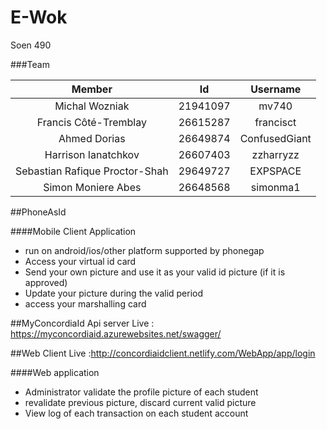 # E-Wok
Soen 490

###Team

| Member                         | Id          | Username |
| :-------------: |:-------------:| :-----:               |
| Michal Wozniak                 | 21941097       | mv740 |
| Francis Côté-Tremblay          | 26615287       | francisct |
| Ahmed Dorias                   | 26649874       | ConfusedGiant |
| Harrison Ianatchkov            | 26607403       | zzharryzz |
| Sebastian Rafique Proctor-Shah | 29649727       | EXPSPACE |
| Simon Moniere Abes             | 26648568       | simonma1 |


##PhoneAsId

####Mobile Client Application

* run on android/ios/other platform supported by phonegap
* Access your virtual id card
* Send your own picture and use it as your valid id picture (if it is approved)
* Update your picture during the valid period
* access your marshalling card 


##MyConcordiaId Api server Live : https://myconcordiaid.azurewebsites.net/swagger/

##Web Client Live :http://concordiaidclient.netlify.com/WebApp/app/login

####Web application
* Administrator validate the profile picture of each student  
* revalidate previous picture, discard current valid picture 
* View log of each transaction on each student account
